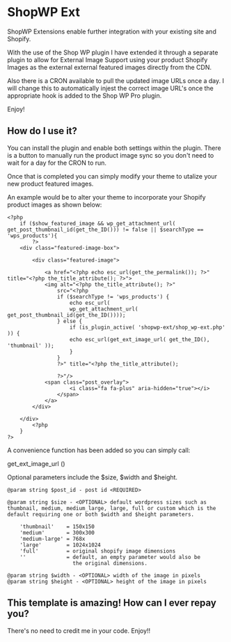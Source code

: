 ShopWP Ext
=========================

ShopWP Extensions enable further integration with your existing site and Shopify. 

With the use of the Shop WP plugin I have extended it through a separate plugin to allow for External Image Support using your product Shopify Images as the external external featured images directly from the CDN.

Also there is a CRON available to pull the updated image URLs once a day. I will change this to automatically injest the correct image URL's once the appropriate hook is added to the Shop WP Pro plugin. 

Enjoy!

## How do I use it?

You can install the plugin and enable both settings within the plugin. There is a button to manually run the product image sync so you don't need to wait for a day for the CRON to run.

Once that is completed you can simply modify your theme to utalize your new product featured images.

An example would be to alter your theme to incorporate your Shopify product images as shown below:

    <?php
        if ($show_featured_image && wp_get_attachment_url( get_post_thumbnail_id(get_the_ID())) != false || $searchType == 'wps_products'){
            ?>
        <div class="featured-image-box">

            <div class="featured-image">
                
                <a href="<?php echo esc_url(get_the_permalink()); ?>" title="<?php the_title_attribute(); ?>">
                <img alt="<?php the_title_attribute(); ?>"
                    src="<?php 
                    if ($searchType != 'wps_products') {
                        echo esc_url(
                        wp_get_attachment_url( get_post_thumbnail_id(get_the_ID())));
                    } else {
                        if (is_plugin_active( 'shopwp-ext/shop_wp-ext.php' )) {
                        echo esc_url(get_ext_image_url( get_the_ID(), 'thumbnail' ));
                        }
                    }
                    ?>" title="<?php the_title_attribute(); 
                    
                    ?>"/>
                <span class="post_overlay">
                        <i class="fa fa-plus" aria-hidden="true"></i>
                    </span>
                </a>
            </div>
            
        </div>
            <?php
        }
    ?>


A convenience function has been added so you can simply call:

get_ext_image_url (<WITH YOUR POST ID>)

Optional parameters include the $size, $width and $height.

    @param string $post_id - post id <REQUIRED>

	@param string $size - <OPTIONAL> default wordpress sizes such as thumbnail, medium, medium_large, large, full or custom which is the default requiring one or both $width and $height parameters.

        'thumbnail'    = 150x150
        'medium'       = 300x300
        'medium-large' = 768x
        'large'        = 1024x1024
        'full'         = original shopify image dimensions
        ''             = default, an empty parameter would also be
                         the original dimensions.

	@param string $width - <OPTIONAL> width of the image in pixels 
	@param string $height - <OPTIONAL> height of the image in pixels

## This template is amazing! How can I ever repay you?
There's no need to credit me in your code. Enjoy!!